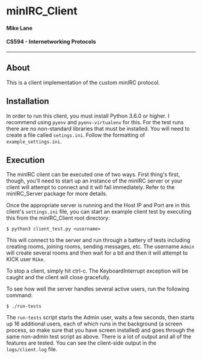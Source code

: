 # minIRC_Client
#### Mike Lane
#### CS594 - Internetworking Protocols

---
## About 

This is a client implementation of the custom minIRC protocol.

## Installation

In order to run this client, you must install Python 3.6.0 or higher. I recommend using `pyenv` and `pyenv-virtualenv`
for this. For the test runs there are no non-standard libraries that must be installed. You will need to create a
file called `setings.ini`. Follow the formatting of `example_settings.ini`.

## Execution

The minIRC client can be executed one of two ways. First thing's first, though, you'll need to start up an instance of
the minIRC server or your client will attempt to connect and it will fail immediately. Refer to the minIRC_Server
package for more details.

Once the appropriate server is running and the Host IP and Port are in this client's `settings.ini` file, you can start
an example client test by executing this from the minIRC_Client root directory:

    $ python3 client_test.py <username>
   
This will connect to the server and run through a battery of tests including creating rooms, joining rooms, sending
messages, etc. The username `Admin` will create several rooms and then wait for a bit and then it will attempt to KICK
user `Mike`. 

To stop a client, simply hit ctrl-c. The KeyboardInterrupt exception will be caught and the client will close
gracefully.

To see how well the server handles several active users, run the following command:

    $ ./run-tests
    
The `run-tests` script starts the Admin user, waits a few seconds, then starts up 16 additional users, each of which
runs in the background (a screen process, so make sure that you have screen installed) and goes through the same 
non-admin test script as above. There is a lot of output and all of the features are tested. You can see the client-side 
output in the `logs/client.log` file.
